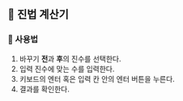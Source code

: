## 🎈 진법 계산기

### 🍴 사용법

1. 바꾸기 **전**과 **후**의 진수를 선택한다.
2. 입력 진수에 맞는 수를 입력한다.
3. 키보드의 엔터 혹은 입력 칸 안의 엔터 버튼을 누른다.
4. 결과를 확인한다.
